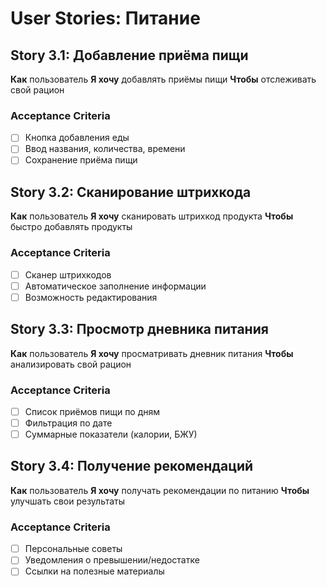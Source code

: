 # User Stories: Питание

## Story 3.1: Добавление приёма пищи
**Как** пользователь
**Я хочу** добавлять приёмы пищи
**Чтобы** отслеживать свой рацион

### Acceptance Criteria
- [ ] Кнопка добавления еды
- [ ] Ввод названия, количества, времени
- [ ] Сохранение приёма пищи

## Story 3.2: Сканирование штрихкода
**Как** пользователь
**Я хочу** сканировать штрихкод продукта
**Чтобы** быстро добавлять продукты

### Acceptance Criteria
- [ ] Сканер штрихкодов
- [ ] Автоматическое заполнение информации
- [ ] Возможность редактирования

## Story 3.3: Просмотр дневника питания
**Как** пользователь
**Я хочу** просматривать дневник питания
**Чтобы** анализировать свой рацион

### Acceptance Criteria
- [ ] Список приёмов пищи по дням
- [ ] Фильтрация по дате
- [ ] Суммарные показатели (калории, БЖУ)

## Story 3.4: Получение рекомендаций
**Как** пользователь
**Я хочу** получать рекомендации по питанию
**Чтобы** улучшать свои результаты

### Acceptance Criteria
- [ ] Персональные советы
- [ ] Уведомления о превышении/недостатке
- [ ] Ссылки на полезные материалы 